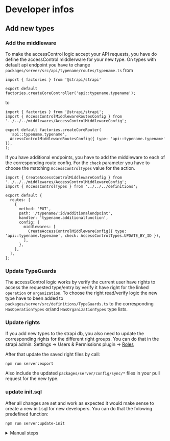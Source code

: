 # Developer infos

## Add new types

### Add the middleware
To make the accessControl logic accept your API requests, you have do define the accessControl middlerware for your new type.
On types with default api endpoint you have to change `packages/server/src/api/typename/routes/typename.ts` from
```
import { factories } from '@strapi/strapi'

export default factories.createCoreController('api::typename.typename');
```
to
```
import { factories } from '@strapi/strapi';
import { AccessControlMiddlewareRoutesConfig } from '../../../middlewares/AccessControlMiddlewareConfig';

export default factories.createCoreRouter(
  'api::typename.typename',
  AccessControlMiddlewareRoutesConfig({ type: 'api::typename.typename' }),
);
```
If you have additional endpoints, you have to add the middleware to each of the corresponding route config.
For the `check` parameter you have to choose the matching `AccessControlTypes` value for the action.
```
import { CreateAccessControlMiddlewareConfig } from '../../../middlewares/AccessControlMiddlewareConfig';
import { AccessControlTypes } from '../../../definitions';

export default {
  routes: [
    {
      method: 'PUT',
      path: '/typename/:id/additionalendpoint',
      handler: 'typename.additionalfunction',
      config: {
        middlewares: [
          CreateAccessControlMiddlewareConfig({ type: 'api::typename.typename', check: AccessControlTypes.UPDATE_BY_ID }),
        ],
      },
    },
  ],
};
```

### Update TypeGuards
The accessControl logic works by verify the current user have rights to access the requested type/entry by verify it have right for the linked `operation` or `organization`.
To choose the right read/verify logic the new type have to been added to `packages/server/src/definitions/TypeGuards.ts` to the corresponding `HasOperationTypes` or/and `HasOrganizationTypes` type lists.


### Update rights
If you add new types to the strapi db, you also need to update the corresponding rights for the different right groups.
You can do that in the strapi admin: Settings -> Users & Permissions plugin -> [Roles](http://localhost:1337/admin/settings/users-permissions/roles)

After that update the saved right files by call:
```
npm run server:export
```
Also include the updated `packages/server/config/sync/*` files in your pull request for the new type.


### update init.sql
After all changes are set and work as expected it would make sense to create a new init.sql for new developers.
You can do that the folowing predefined function:
```
npm run server:update-init
```
<details>
<summary>Manual steps</summary>

The command include the following manual steps:

Stop DB and backup you data:
```
npm run server:export
npm run docker-stop
mv data data_backup
```
If you have Linux/WSL redo the [prequisites](https://github.com/zskarte/zskarte?tab=readme-ov-file#linuxwsl-prerequisites)

Now reinitialize a clean db, update / import the newest right configs and do an export of the DB afterwards.
```
npm run docker-run
npm run server:import
./scripts/dump-sort-db.sh
```

To go back to your DB/data do:
```
npm run docker-stop
mv data_backup data
npm run docker-run
```
</details>
